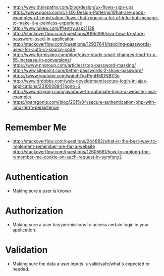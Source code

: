 - http://www.dtelepathy.com/blog/design/ux-flows-sign-ups
- https://www.quora.com/UI-UX-Design-Patterns/What-are-good-examples-of-registration-flows-that-require-a-lot-of-info-but-manage-to-make-it-a-painless-experience
- http://www.lukew.com/ff/entry.asp?1128
- http://stackoverflow.com/questions/8195099/java-how-to-store-password-used-in-application
- http://stackoverflow.com/questions/12937641/handling-passwords-used-for-auth-in-source-code
- http://www.formisimo.com/blog/case-study-small-changes-lead-to-a-55-increase-in-conversions/
- https://www.nngroup.com/articles/stop-password-masking/
- http://www.sitepoint.com/better-passwords-2-show-password/
- https://www.youtube.com/watch?v=PgnHMDNBY3o
- http://www.drdobbs.com/web-development/secure-login-in-ajax-applications/231000884?pgno=2
- http://www.mkyong.com/java/how-to-automate-login-a-website-java-example/
- https://paragonie.com/blog/2015/04/secure-authentication-php-with-long-term-persistence

# Remember Me
- http://stackoverflow.com/questions/244882/what-is-the-best-way-to-implement-remember-me-for-a-website
  http://stackoverflow.com/questions/12605681/how-to-prolong-the-remember-me-cookie-on-each-request-in-symfony2

# Authentication
- Making sure a user is known

# Authorization
- Making sure a user has permissions to access certain logic in your application.

# Validation
- Making sure the data a user inputs is valid/safe/what's expected or needed.
